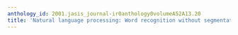 ```yaml
---
anthology_id: 2001.jasis_journal-ir0anthology0volumeA52A13.20
title: 'Natural language processing: Word recognition without segmentation'
---
```

